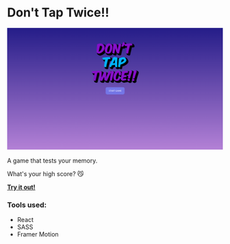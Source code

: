 # Don't Tap Twice!!

![](/ss.png)

A game that tests your memory.

What's your high score? 😼

[**Try it out!**](https://darrionn33.github.io/dont-tap-twice/)

### Tools used:

- React
- SASS
- Framer Motion
